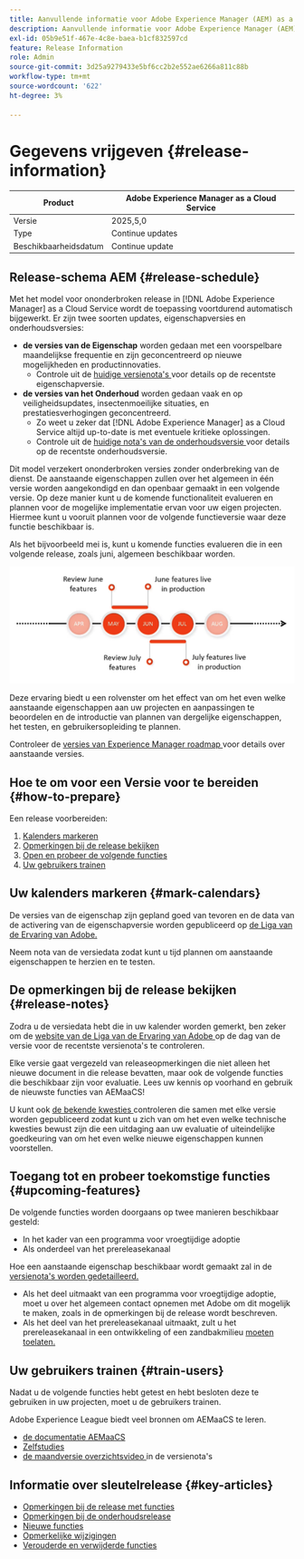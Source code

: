 ```yaml
---
title: Aanvullende informatie voor Adobe Experience Manager (AEM) as a Cloud Service.
description: Aanvullende informatie voor Adobe Experience Manager (AEM) as a Cloud Service.
exl-id: 05b9e51f-467e-4c8e-baea-b1cf832597cd
feature: Release Information
role: Admin
source-git-commit: 3d25a9279433e5bf6cc2b2e552ae6266a811c88b
workflow-type: tm+mt
source-wordcount: '622'
ht-degree: 3%

---
```



# Gegevens vrijgeven {#release-information}

| Product | Adobe Experience Manager as a Cloud Service |
|---|---|
| Versie | 2025,5,0 |
| Type | Continue updates |
| Beschikbaarheidsdatum | Continue update |

## Release-schema AEM {#release-schedule}

Met het model voor ononderbroken release in [!DNL Adobe Experience Manager] as a Cloud Service wordt de toepassing voortdurend automatisch bijgewerkt. Er zijn twee soorten updates, eigenschapversies en onderhoudsversies:

* **de versies van de Eigenschap** worden gedaan met een voorspelbare maandelijkse frequentie en zijn geconcentreerd op nieuwe mogelijkheden en productinnovaties.
   * Controle uit de [ huidige versienota&#39;s ](/help/release-notes/release-notes-cloud/release-notes-current.md) voor details op de recentste eigenschapversie.
* **de versies van het Onderhoud** worden gedaan vaak en op veiligheidsupdates, insectenmoeilijke situaties, en prestatiesverhogingen geconcentreerd.
   * Zo weet u zeker dat [!DNL Adobe Experience Manager] as a Cloud Service altijd up-to-date is met eventuele kritieke oplossingen.
   * Controle uit de [ huidige nota&#39;s van de onderhoudsversie ](/help/release-notes/maintenance/latest.md) voor details op de recentste onderhoudsversie.

Dit model verzekert ononderbroken versies zonder onderbreking van de dienst. De aanstaande eigenschappen zullen over het algemeen in één versie worden aangekondigd en dan openbaar gemaakt in een volgende versie. Op deze manier kunt u de komende functionaliteit evalueren en plannen voor de mogelijke implementatie ervan voor uw eigen projecten. Hiermee kunt u vooruit plannen voor de volgende functieversie waar deze functie beschikbaar is.

Als het bijvoorbeeld mei is, kunt u komende functies evalueren die in een volgende release, zoals juni, algemeen beschikbaar worden.

![ Komende grafische eigenschappen van de eigenschapscadentie ](assets/prerelease-cadence.png)

Deze ervaring biedt u een rolvenster om het effect van om het even welke aanstaande eigenschappen aan uw projecten en aanpassingen te beoordelen en de introductie van plannen van dergelijke eigenschappen, het testen, en gebruikersopleiding te plannen.

Controleer de [ versies van Experience Manager roadmap ](https://experienceleague.adobe.com/docs/experience-manager-release-information/aem-release-updates/update-releases-roadmap.html?lang=nl-NL#aem-as-cloud-service) voor details over aanstaande versies.

## Hoe te om voor een Versie voor te bereiden {#how-to-prepare}

Een release voorbereiden:

1. [Kalenders markeren](#mark-calendars)
1. [Opmerkingen bij de release bekijken](#release-notes)
1. [Open en probeer de volgende functies](#upcoming-features)
1. [Uw gebruikers trainen](#train-users)

## Uw kalenders markeren {#mark-calendars}

De versies van de eigenschap zijn gepland goed van tevoren en de data van de activering van de eigenschapversie worden gepubliceerd op [ de Liga van de Ervaring van Adobe.](https://experienceleague.adobe.com/docs/experience-manager-release-information/aem-release-updates/update-releases-roadmap.html?lang=nl-NL#aem-as-cloud-service)

Neem nota van de versiedata zodat kunt u tijd plannen om aanstaande eigenschappen te herzien en te testen.

## De opmerkingen bij de release bekijken {#release-notes}

Zodra u de versiedata hebt die in uw kalender worden gemerkt, ben zeker om de [ website van de Liga van de Ervaring van Adobe ](/help/release-notes/release-notes-cloud/release-notes-current.md) op de dag van de versie voor de recentste versienota&#39;s te controleren.

Elke versie gaat vergezeld van releaseopmerkingen die niet alleen het nieuwe document in die release bevatten, maar ook de volgende functies die beschikbaar zijn voor evaluatie. Lees uw kennis op voorhand en gebruik de nieuwste functies van AEMaaCS!

U kunt ook [ de bekende kwesties ](/help/release-notes/maintenance/latest.md) controleren die samen met elke versie worden gepubliceerd zodat kunt u zich van om het even welke technische kwesties bewust zijn die een uitdaging aan uw evaluatie of uiteindelijke goedkeuring van om het even welke nieuwe eigenschappen kunnen voorstellen.

## Toegang tot en probeer toekomstige functies {#upcoming-features}

De volgende functies worden doorgaans op twee manieren beschikbaar gesteld:

* In het kader van een programma voor vroegtijdige adoptie
* Als onderdeel van het prereleasekanaal

Hoe een aanstaande eigenschap beschikbaar wordt gemaakt zal in de [ versienota&#39;s worden gedetailleerd.](#release-notes)

* Als het deel uitmaakt van een programma voor vroegtijdige adoptie, moet u over het algemeen contact opnemen met Adobe om dit mogelijk te maken, zoals in de opmerkingen bij de release wordt beschreven.
* Als het deel van het prereleasekanaal uitmaakt, zult u het prereleasekanaal in een ontwikkeling of een zandbakmilieu [ moeten toelaten.](/help/release-notes/prerelease.md)

## Uw gebruikers trainen {#train-users}

Nadat u de volgende functies hebt getest en hebt besloten deze te gebruiken in uw projecten, moet u de gebruikers trainen.

Adobe Experience League biedt veel bronnen om AEMaaCS te leren.

* [ de documentatie AEMaaCS ](https://experienceleague.adobe.com/docs/experience-manager-cloud-service.html?lang=nl-NL)
* [ Zelfstudies ](https://experienceleague.adobe.com/docs/experience-manager-learn/aem-tutorials/overview.html?lang=nl-NL)
* [ de maandversie overzichtsvideo ](/help/release-notes/release-notes-cloud/release-notes-current.md#release-video) in de versienota&#39;s

## Informatie over sleutelrelease {#key-articles}

* [Opmerkingen bij de release met functies](/help/release-notes/release-notes-cloud/release-notes-current.md)
* [Opmerkingen bij de onderhoudsrelease](/help/release-notes/maintenance/latest.md)
* [Nieuwe functies](what-is-new.md)
* [Opmerkelijke wijzigingen](aem-cloud-changes.md)
* [Verouderde en verwijderde functies](deprecated-removed-features.md)

